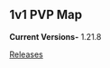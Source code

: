 ## 1v1 PVP Map
**Current Versions-**
1.21.8

[Releases](https://github.com/EndLighte/1v1PVP/releases)
